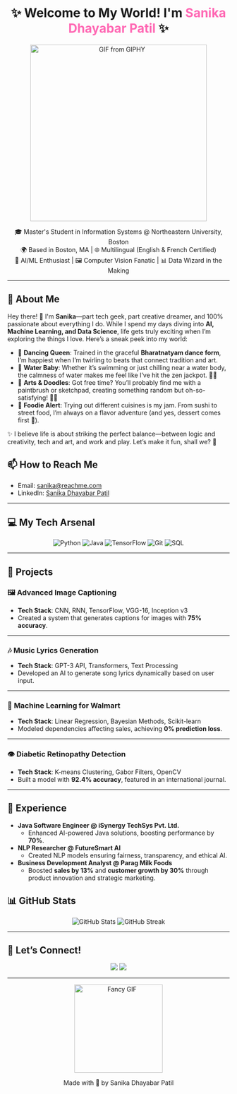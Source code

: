 <h1 align="center">✨ Welcome to My World! I'm <span style="color: #ff69b4;">Sanika Dhayabar Patil</span> ✨</h1>

<p align="center">
  <a href="https://giphy.com/gifs/content-jasper-ai-5k5vZwRFZR5aZeniqb" target="_blank">
    <img src="https://media.giphy.com/media/5k5vZwRFZR5aZeniqb/giphy.gif" alt="GIF from GIPHY" width="400">
  </a>
</p>

<p align="center">
  🎓 Master's Student in Information Systems @ Northeastern University, Boston <br>
  🌍 Based in Boston, MA | 🌐 Multilingual (English & French Certified) <br>
  🚀 AI/ML Enthusiast | 🖼️ Computer Vision Fanatic | 📊 Data Wizard in the Making <br>
</p>

---

## 🎯 About Me  
Hey there! 👋 I'm **Sanika**—part tech geek, part creative dreamer, and 100% passionate about everything I do. While I spend my days diving into **AI, Machine Learning, and Data Science**, life gets truly exciting when I’m exploring the things I love. Here’s a sneak peek into my world:

- 💃 **Dancing Queen**: Trained in the graceful **Bharatnatyam dance form**, I’m happiest when I’m twirling to beats that connect tradition and art.  
- 🌊 **Water Baby**: Whether it’s swimming or just chilling near a water body, the calmness of water makes me feel like I’ve hit the zen jackpot. 🧘‍♀️  
- 🎨 **Arts & Doodles**: Got free time? You’ll probably find me with a paintbrush or sketchpad, creating something random but oh-so-satisfying! 🎨✨  
- 🍕 **Foodie Alert**: Trying out different cuisines is my jam. From sushi to street food, I’m always on a flavor adventure (and yes, dessert comes first 🧁).  

✨ I believe life is about striking the perfect balance—between logic and creativity, tech and art, and work and play. Let’s make it fun, shall we? 🚀

## 📫 How to Reach Me
- Email: [sanika@reachme.com](mailto:sanikadhayabar@gmail.com)
- LinkedIn: [Sanika Dhayabar Patil](https://www.linkedin.com/in/sanika-dhayabar-patil/)

---

## 💻 **My Tech Arsenal**
<p align="center">
  <img src="https://img.icons8.com/color/48/000000/python.png" alt="Python" />
  <img src="https://img.icons8.com/color/48/000000/java-coffee-cup-logo.png" alt="Java" />
  <img src="https://img.icons8.com/color/48/000000/tensorflow.png" alt="TensorFlow" />
  <img src="https://img.icons8.com/color/48/000000/git.png" alt="Git" />
  <img src="https://img.icons8.com/color/48/000000/mysql-logo.png" alt="SQL" /> 
</p>

---

## 🚀 **Projects**
### 🖼️ **Advanced Image Captioning**
- **Tech Stack**: CNN, RNN, TensorFlow, VGG-16, Inception v3  
- Created a system that generates captions for images with **75% accuracy**.

---

### 🎶 **Music Lyrics Generation**
- **Tech Stack**: GPT-3 API, Transformers, Text Processing  
- Developed an AI to generate song lyrics dynamically based on user input.

---

### 🛒 **Machine Learning for Walmart**
- **Tech Stack**: Linear Regression, Bayesian Methods, Scikit-learn  
- Modeled dependencies affecting sales, achieving **0% prediction loss**.

---

### 👁️ **Diabetic Retinopathy Detection**
- **Tech Stack**: K-means Clustering, Gabor Filters, OpenCV  
- Built a model with **92.4% accuracy**, featured in an international journal.

---

## 🌟 **Experience**
- **Java Software Engineer @ iSynergy TechSys Pvt. Ltd.**
  - Enhanced AI-powered Java solutions, boosting performance by **70%**.  
- **NLP Researcher @ FutureSmart AI**
  - Created NLP models ensuring fairness, transparency, and ethical AI.
- **Business Development Analyst @ Parag Milk Foods**
  - Boosted **sales by 13%** and **customer growth by 30%** through product innovation and strategic marketing.

## 📊 **GitHub Stats**
<p align="center">
  <img src="https://github-readme-stats.vercel.app/api?username=YourGitHubUsername&show_icons=true&theme=radical" alt="GitHub Stats" />
  <img src="https://github-readme-streak-stats.herokuapp.com/?user=YourGitHubUsername&theme=radical" alt="GitHub Streak" />
</p>

---

## 🌈 **Let’s Connect!**
<p align="center">
  <a href="[https://www.linkedin.com/in/sanika-dhayabar-patil/](https://www.linkedin.com/in/sanika-dhayabar-patil/)" target="_blank"><img src="https://img.shields.io/badge/-LinkedIn-blue?style=for-the-badge&logo=linkedin&logoColor=white" /></a>
  <a href="mailto:sanikadhaybar@gmail.com"><img src="https://img.shields.io/badge/-Email-red?style=for-the-badge&logo=gmail&logoColor=white" /></a>
</p>

---

<p align="center">
  <img src="https://media.giphy.com/media/jpVnC65DmYeyRL4LHS/giphy.gif" alt="Fancy GIF" width="200"/>  
</p>

<p align="center">Made with 💖 by Sanika Dhayabar Patil</p>
